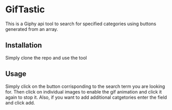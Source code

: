 # GifTastic

This is a Giphy api tool to search for specified categories using buttons generated from an array.

## Installation

Simply clone the repo and use the tool

## Usage

Simply click on the button corrisponding to the search term you are looking for.  Then click on individual images to enable the gif animation and click it again to stop it.  Also, if you want to add additional catgetories enter the field and click add.

